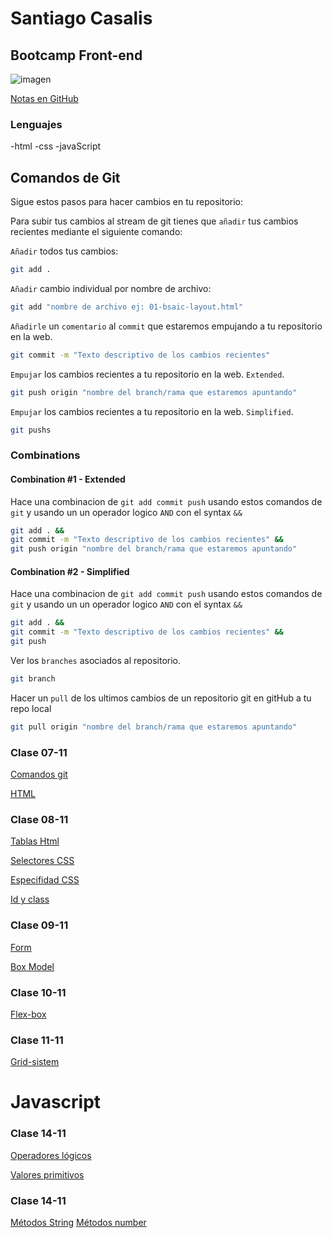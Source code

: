 # Santiago Casalis

## Bootcamp Front-end

![imagen](https://encrypted-tbn0.gstatic.com/images?q=tbn:ANd9GcTGj5SrCcK8lfDHLTpr5JNz32AwWOv65kNAcNds0yXXsP8q-HV6kxll46IflmKoleg8UhY&usqp=CAU)

[Notas en GitHub](https://github.com/santicasalis/ironhack-boot.git)

### Lenguajes

-html
-css
-javaScript

## Comandos de Git

Sigue estos pasos para hacer cambios en tu repositorio:

Para subir tus cambios al stream de git tienes que `añadir` tus cambios recientes mediante el siguiente comando:

`Añadir` todos tus cambios:

```bash
git add .
```

`Añadir` cambio individual por nombre de archivo:

```bash
git add "nombre de archivo ej: 01-bsaic-layout.html"
```

`Añadirle` un `comentario` al `commit` que estaremos empujando a tu repositorio en la web.

```bash
git commit -m "Texto descriptivo de los cambios recientes"
```

`Empujar` los cambios recientes a tu repositorio en la web. `Extended`.

```bash
git push origin "nombre del branch/rama que estaremos apuntando"
```

`Empujar` los cambios recientes a tu repositorio en la web. `Simplified`.

```bash
git pushs
```

### Combinations

#### Combination #1 - Extended

Hace una combinacion de `git add commit push` usando estos comandos de `git` y usando un un operador logico `AND` con el syntax `&&`

```bash
git add . &&
git commit -m "Texto descriptivo de los cambios recientes" &&
git push origin "nombre del branch/rama que estaremos apuntando"
```

#### Combination #2 - Simplified

Hace una combinacion de `git add commit push` usando estos comandos de `git` y usando un un operador logico `AND` con el syntax `&&`

```bash
git add . &&
git commit -m "Texto descriptivo de los cambios recientes" &&
git push
```

Ver los `branches` asociados al repositorio.

```bash
git branch
```

Hacer un `pull` de los ultimos cambios de un repositorio git en gitHub a tu repo local

```bash
git pull origin "nombre del branch/rama que estaremos apuntando"
```

### Clase 07-11

[Comandos git](https://education.github.com/git-cheat-sheet-education.pdf)

[HTML](https://developer.mozilla.org/es/docs/Web/HTML)

### Clase 08-11

[Tablas Html](https://developer.mozilla.org/es/docs/Learn/HTML/Tables/Basics)

[Selectores CSS](https://developer.mozilla.org/es/docs/Web/CSS/CSS_Selectors)

[Especifidad CSS](https://www.w3schools.com/css/css_specificity.asp)

[Id y class](https://developer.mozilla.org/es/docs/Learn/CSS/Building_blocks/Selectors/Type_Class_and_ID_Selectors)

### Clase 09-11

[Form](https://developer.mozilla.org/es/docs/Web/HTML/Element/form)

[Box Model](https://www.w3schools.com/css/css_boxmodel.asp)

### Clase 10-11

[Flex-box](https://css-tricks.com/snippets/css/a-guide-to-flexbox/)

### Clase 11-11

[Grid-sistem](https://www.w3schools.com/css/css_grid.asp)

# Javascript

### Clase 14-11

[Operadores lógicos]()

[Valores primitivos]()

### Clase 14-11

[Métodos String]()
[Métodos number]()

